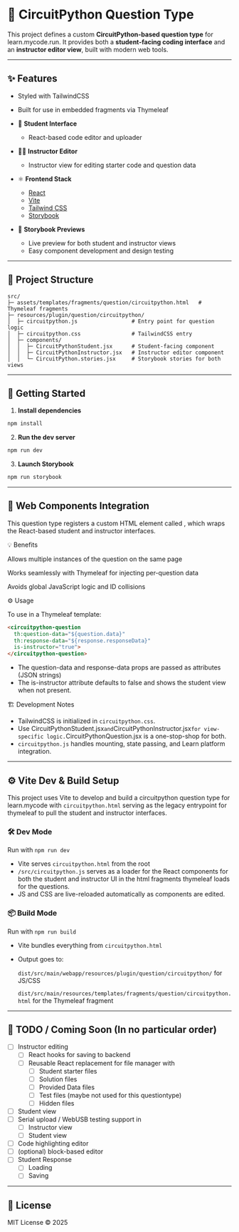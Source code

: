 # 🐍 CircuitPython Question Type

This project defines a custom **CircuitPython-based question type** for learn.mycode.run. It provides both a **student-facing coding interface** and an **instructor editor view**, built with modern web tools.

---

## ✨ Features

- Styled with TailwindCSS
- Built for use in embedded fragments via Thymeleaf

- 🔧 **Student Interface**
  - React-based code editor and uploader

- 🧑‍🏫 **Instructor Editor**
  - Instructor view for editing starter code and question data

- ⚛️ **Frontend Stack**
  - [React](https://reactjs.org/)
  - [Vite](https://vitejs.dev/)
  - [Tailwind CSS](https://tailwindcss.com/)
  - [Storybook](https://storybook.js.org/)

- 🧪 **Storybook Previews**
  - Live preview for both student and instructor views
  - Easy component development and design testing

---

## 📁 Project Structure

```
src/
├─ assets/templates/fragments/question/circuitpython.html   # Thymeleaf fragments
├─ resources/plugin/question/circuitpython/
│  ├─ circuitpython.js                 # Entry point for question logic
│  ├─ circuitpython.css                # TailwindCSS entry
│  ├─ components/
│  │  ├─ CircuitPythonStudent.jsx      # Student-facing component
│  │  ├─ CircuitPythonInstructor.jsx   # Instructor editor component
│  │  └─ CircuitPython.stories.jsx     # Storybook stories for both views
```

---

## 🚀 Getting Started

1. **Install dependencies**

```bash
npm install
```

2. **Run the dev server**

```bash
npm run dev
```

3. **Launch Storybook**

```bash
npm run storybook
```

---

## 🧩 Web Components Integration

This question type registers a custom HTML element called <circuitpython-question>, which wraps the React-based student and instructor interfaces.

💡 Benefits

Allows multiple instances of the question on the same page

Works seamlessly with Thymeleaf for injecting per-question data

Avoids global JavaScript logic and ID collisions

⚙️ Usage

To use in a Thymeleaf template:

```html
<circuitpython-question
  th:question-data="${question.data}"
  th:response-data="${response.responseData}"
  is-instructor="true">
</circuitpython-question>
```

- The question-data and response-data props are passed as attributes (JSON strings)
- The is-instructor attribute defaults to false and shows the student view when not present.

🏗️ Development Notes

- TailwindCSS is initialized in `circuitpython.css`.
- Use CircuitPythonStudent.jsx` and `CircuitPythonInstructor.jsx` for view-specific logic. `CircuitPythonQuestion.jsx is a one-stop-shop for both.
- `circuitpython.js` handles mounting, state passing, and Learn platform integration.

---

## ⚙️ Vite Dev & Build Setup
This project uses Vite to develop and build a circuitpython question type for learn.mycode with
`circuitpython.html` serving as the legacy entrypoint for thymeleaf to pull the student and instructor
interfaces.

### 🛠 Dev Mode
Run with `npm run dev`
- Vite serves `circuitpython.html` from the root
- `/src/circuitpython.js` serves as a loader for the React components for both the student and instructor UI in the
  html fragments thymeleaf loads for the questions.
- JS and CSS are live-reloaded automatically as components are edited.

### 📦 Build Mode
Run with `npm run build`
- Vite bundles everything from `circuitpython.html`
- Output goes to:

  `dist/src/main/webapp/resources/plugin/question/circuitpython/` for JS/CSS

  `dist/src/main/resources/templates/fragments/question/circuitpython.html` for the Thymeleaf fragment

---

## 🧰 TODO / Coming Soon (In no particular order)

- [ ] Instructor editing
  - [ ] React hooks for saving to backend
  - [ ] Reusable React replacement for file manager with
    - [ ] Student starter files
    - [ ] Solution files
    - [ ] Provided Data files
    - [ ] Test files (maybe not used for this questiontype)
    - [ ] Hidden files
- [ ] Student view
- [ ] Serial upload / WebUSB testing support in
  - [ ] Instructor view
  - [ ] Student view
- [ ] Code highlighting editor
- [ ] (optional) block-based editor
- [ ] Student Response
  - [ ] Loading
  - [ ] Saving

---

## 📄 License

MIT License © 2025